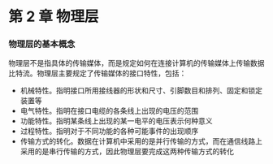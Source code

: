 # 第 2 章 物理层 #

### 物理层的基本概念 ###

物理层不是指具体的传输媒体，而是规定如何在连接计算机的传输媒体上传输数据比特流。物理层主要规定了传输媒体的接口特性，包括：

- 机械特性。指明接口所用接线器的形状和尺寸、引脚数目和排列、固定和锁定装置等
- 电气特性。指明在接口电缆的各条线上出现的电压的范围
- 功能特性。指明某条线上出现的某一电平的电压表示何种意义
- 过程特性。指明对于不同功能的各种可能事件的出现顺序
- 传输方式的转化。数据在计算机中采用的是并行传输的方式，而在通信线路上采用的是串行传输的方式，因此物理层要完成这两种传输方式的转化

